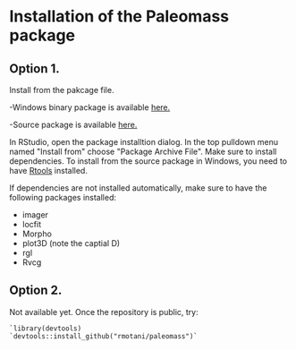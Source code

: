 # Installation of the Paleomass package

## Option 1.
Install from the pakcage file. 

-Windows binary package is available [here.](./paleomass_1.0.3.zip)   

-Source package is available [here.](./paleomass_1.0.3.tar.gz)

In RStudio, open the package installtion dialog. In the top pulldown menu named "Install from" choose "Package Archive File". Make sure to install dependencies. To install from the source package in Windows, you need to have [Rtools](https://cran.r-project.org/bin/windows/Rtools/) installed.

If dependencies are not installed automatically, make sure to have the following packages installed:
- imager
- locfit
- Morpho
- plot3D (note the captial D)
- rgl
- Rvcg


## Option 2.
Not available yet. Once the repository is public, try:

``` 
`library(devtools)
`devtools::install_github("rmotani/paleomass")`
```

